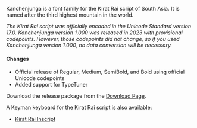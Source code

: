 
Kanchenjunga is a font family for the Kirat Rai script of South Asia. It is named after the third highest mountain in the world.

_The Kirat Rai script was officially encoded in the Unicode Standard version 17.0. Kanchenjunga version 1.000 was released in 2023 with provisional codepoints. However, those codepoints did not change, so if you used Kanchenjunga version 1.000, no data conversion will be necessary._

#### Changes

- Official release of Regular, Medium, SemiBold, and Bold using official Unicode codepoints
- Added support for TypeTuner

Download the release package from the [Download Page](https://software.sil.org/kanchenjunga/download/).

A Keyman keyboard for the Kirat Rai script is also available:

- [Kirat Rai Inscript](https://keyman.com/keyboards/kirat_rai_inscript)
